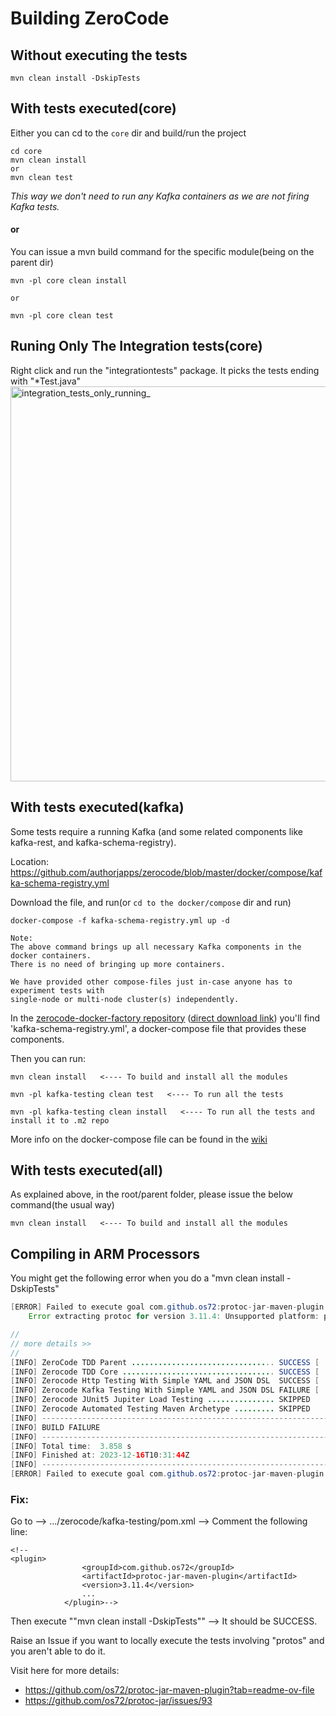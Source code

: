 # Building ZeroCode 

## Without executing the tests
```
mvn clean install -DskipTests
```
## With tests executed(core)
Either you can cd to the `core` dir and build/run the project
```
cd core
mvn clean install 
or
mvn clean test
```
_This way we don't need to run any Kafka containers as we are not firing Kafka tests._

#### or

You can issue a mvn build command for the specific module(being on the parent dir)
```
mvn -pl core clean install

or

mvn -pl core clean test
```

## Runing Only The Integration tests(core)
Right click and run the "integrationtests" package. It picks the tests ending with "*Test.java"
<img width="632" alt="integration_tests_only_running_" src="https://github.com/authorjapps/zerocode/assets/12598420/6b6e8e33-16c1-43ce-8179-62a18e9a2290">


## With tests executed(kafka)
Some tests require a running Kafka (and some related components like kafka-rest, and kafka-schema-registry).

Location:
https://github.com/authorjapps/zerocode/blob/master/docker/compose/kafka-schema-registry.yml

Download the file, and run(or `cd to the docker/compose` dir and run)
```
docker-compose -f kafka-schema-registry.yml up -d

Note:
The above command brings up all necessary Kafka components in the docker containers. 
There is no need of bringing up more containers. 

We have provided other compose-files just in-case anyone has to experiment tests with 
single-node or multi-node cluster(s) independently.
```

In the [zerocode-docker-factory repository](https://github.com/authorjapps/zerocode-docker-factory/) ([direct download link](https://raw.githubusercontent.com/authorjapps/zerocode-docker-factory/master/compose/kafka-schema-registry.yml)) 
you'll find 'kafka-schema-registry.yml', a docker-compose file that provides these components.

Then you can run:
```
mvn clean install   <---- To build and install all the modules

mvn -pl kafka-testing clean test   <---- To run all the tests

mvn -pl kafka-testing clean install   <---- To run all the tests and install it to .m2 repo

```

More info on the docker-compose file can be found in the [wiki](https://github.com/authorjapps/zerocode-docker-factory/wiki/Docker-container-for-Kafka-and-Schema-Registry)

## With tests executed(all)
As explained above, in the root/parent folder, please issue the below command(the usual way)

```
mvn clean install   <---- To build and install all the modules
```

## Compiling in ARM Processors
You might get the following error when you do a "mvn clean install -DskipTests"

```java
[ERROR] Failed to execute goal com.github.os72:protoc-jar-maven-plugin:3.11.4:run (default) on project kafka-testing: 
    Error extracting protoc for version 3.11.4: Unsupported platform: protoc-3.11.4-osx-aarch_64.exe -> [Help 1]

//
// more details >>
//        
[INFO] ZeroCode TDD Parent ................................ SUCCESS [  0.504 s]
[INFO] Zerocode TDD Core .................................. SUCCESS [  2.365 s]
[INFO] Zerocode Http Testing With Simple YAML and JSON DSL  SUCCESS [  0.413 s]
[INFO] Zerocode Kafka Testing With Simple YAML and JSON DSL FAILURE [  0.507 s]
[INFO] Zerocode JUnit5 Jupiter Load Testing ............... SKIPPED
[INFO] Zerocode Automated Testing Maven Archetype ......... SKIPPED
[INFO] ------------------------------------------------------------------------
[INFO] BUILD FAILURE
[INFO] ------------------------------------------------------------------------
[INFO] Total time:  3.858 s
[INFO] Finished at: 2023-12-16T10:31:44Z
[INFO] ------------------------------------------------------------------------
[ERROR] Failed to execute goal com.github.os72:protoc-jar-maven-plugin:3.11.4:run (default) on project kafka-testing: Error extracting protoc for version 3.11.4: Unsupported platform: protoc-3.11.4-osx-aarch_64.exe -> [Help 1]

```

### Fix:
Go to --> .../zerocode/kafka-testing/pom.xml --> Comment the following line:

```shell
<!--
<plugin>
				<groupId>com.github.os72</groupId>
				<artifactId>protoc-jar-maven-plugin</artifactId>
				<version>3.11.4</version>
                ...
			</plugin>-->
```
Then execute ""mvn clean install -DskipTests"" --> It should be SUCCESS.

Raise an Issue if you want to locally execute the tests involving "protos" and you aren't able to do it.

Visit here for more details:
- https://github.com/os72/protoc-jar-maven-plugin?tab=readme-ov-file
- https://github.com/os72/protoc-jar/issues/93
